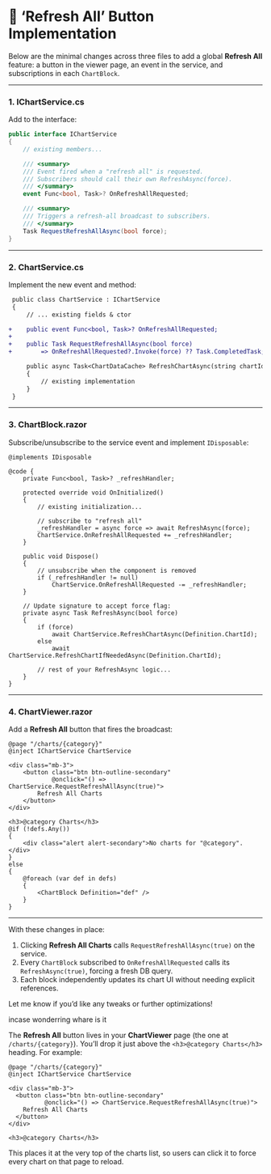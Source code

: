 # 🚀 ‘Refresh All’ Button Implementation

Below are the minimal changes across three files to add a global **Refresh All** feature: a button in the viewer page, an event in the service, and subscriptions in each `ChartBlock`.

---

### 1. **IChartService.cs**

Add to the interface:

```csharp
public interface IChartService
{
    // existing members...

    /// <summary>
    /// Event fired when a "refresh all" is requested.
    /// Subscribers should call their own RefreshAsync(force).
    /// </summary>
    event Func<bool, Task>? OnRefreshAllRequested;

    /// <summary>
    /// Triggers a refresh-all broadcast to subscribers.
    /// </summary>
    Task RequestRefreshAllAsync(bool force);
}
```

---

### 2. **ChartService.cs**

Implement the new event and method:

```diff
 public class ChartService : IChartService
 {
     // ... existing fields & ctor

+    public event Func<bool, Task>? OnRefreshAllRequested;
+
+    public Task RequestRefreshAllAsync(bool force)
+        => OnRefreshAllRequested?.Invoke(force) ?? Task.CompletedTask;

     public async Task<ChartDataCache> RefreshChartAsync(string chartId)
     {
         // existing implementation
     }
 }
```

---

### 3. **ChartBlock.razor**

Subscribe/unsubscribe to the service event and implement `IDisposable`:

```razor
@implements IDisposable

@code {
    private Func<bool, Task>? _refreshHandler;

    protected override void OnInitialized()
    {
        // existing initialization...

        // subscribe to "refresh all"
        _refreshHandler = async force => await RefreshAsync(force);
        ChartService.OnRefreshAllRequested += _refreshHandler;
    }

    public void Dispose()
    {
        // unsubscribe when the component is removed
        if (_refreshHandler != null)
            ChartService.OnRefreshAllRequested -= _refreshHandler;
    }

    // Update signature to accept force flag:
    private async Task RefreshAsync(bool force)
    {
        if (force)
            await ChartService.RefreshChartAsync(Definition.ChartId);
        else
            await ChartService.RefreshChartIfNeededAsync(Definition.ChartId);

        // rest of your RefreshAsync logic...
    }
}
```

---

### 4. **ChartViewer.razor**

Add a **Refresh All** button that fires the broadcast:

```razor
@page "/charts/{category}"
@inject IChartService ChartService

<div class="mb-3">
    <button class="btn btn-outline-secondary"
            @onclick="() => ChartService.RequestRefreshAllAsync(true)">
        Refresh All Charts
    </button>
</div>

<h3>@category Charts</h3>
@if (!defs.Any())
{
    <div class="alert alert-secondary">No charts for "@category".</div>
}
else
{
    @foreach (var def in defs)
    {
        <ChartBlock Definition="def" />
    }
}
```

---

With these changes in place:

1. Clicking **Refresh All Charts** calls `RequestRefreshAllAsync(true)` on the service.
2. Every `ChartBlock` subscribed to `OnRefreshAllRequested` calls its `RefreshAsync(true)`, forcing a fresh DB query.
3. Each block independently updates its chart UI without needing explicit references.

Let me know if you’d like any tweaks or further optimizations!






incase wonderring whare is it 


The **Refresh All** button lives in your **ChartViewer** page (the one at `/charts/{category}`). You’ll drop it just above the `<h3>@category Charts</h3>` heading. For example:

```razor
@page "/charts/{category}"
@inject IChartService ChartService

<div class="mb-3">
  <button class="btn btn-outline-secondary"
          @onclick="() => ChartService.RequestRefreshAllAsync(true)">
    Refresh All Charts
  </button>
</div>

<h3>@category Charts</h3>
```

This places it at the very top of the charts list, so users can click it to force every chart on that page to reload.

